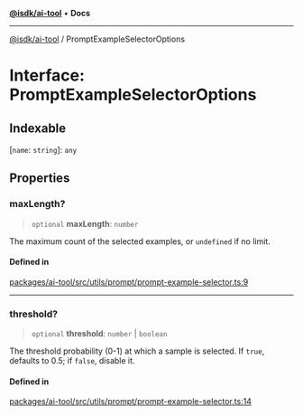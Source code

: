 [**@isdk/ai-tool**](../README.md) • **Docs**

***

[@isdk/ai-tool](../globals.md) / PromptExampleSelectorOptions

# Interface: PromptExampleSelectorOptions

## Indexable

 \[`name`: `string`\]: `any`

## Properties

### maxLength?

> `optional` **maxLength**: `number`

The maximum count of the selected examples, or `undefined` if no limit.

#### Defined in

[packages/ai-tool/src/utils/prompt/prompt-example-selector.ts:9](https://github.com/isdk/ai-tool.js/blob/5f9f0083c734722103ff5468e424b48c212a55f0/src/utils/prompt/prompt-example-selector.ts#L9)

***

### threshold?

> `optional` **threshold**: `number` \| `boolean`

The threshold probability (0-1) at which a sample is selected.
If `true`, defaults to 0.5; if `false`, disable it.

#### Defined in

[packages/ai-tool/src/utils/prompt/prompt-example-selector.ts:14](https://github.com/isdk/ai-tool.js/blob/5f9f0083c734722103ff5468e424b48c212a55f0/src/utils/prompt/prompt-example-selector.ts#L14)
